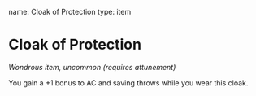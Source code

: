 name: Cloak of Protection type: item

# Cloak of Protection
_Wondrous item, uncommon (requires attunement)_

You gain a +1 bonus to AC and saving throws while you wear this cloak. 